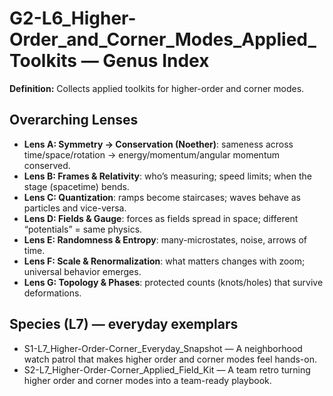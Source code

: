 # G2-L6_Higher-Order_and_Corner_Modes_Applied_Toolkits — Genus Index
**Definition:** Collects applied toolkits for higher-order and corner modes.

## Overarching Lenses

- **Lens A: Symmetry -> Conservation (Noether)**: sameness across time/space/rotation → energy/momentum/angular momentum conserved.
- **Lens B: Frames & Relativity**: who’s measuring; speed limits; when the stage (spacetime) bends.
- **Lens C: Quantization**: ramps become staircases; waves behave as particles and vice-versa.
- **Lens D: Fields & Gauge**: forces as fields spread in space; different “potentials” = same physics.
- **Lens E: Randomness & Entropy**: many-microstates, noise, arrows of time.
- **Lens F: Scale & Renormalization**: what matters changes with zoom; universal behavior emerges.
- **Lens G: Topology & Phases**: protected counts (knots/holes) that survive deformations.

## Species (L7) — everyday exemplars
- S1-L7_Higher-Order-Corner_Everyday_Snapshot — A neighborhood watch patrol that makes higher order and corner modes feel hands-on.
- S2-L7_Higher-Order-Corner_Applied_Field_Kit — A team retro turning higher order and corner modes into a team-ready playbook.
